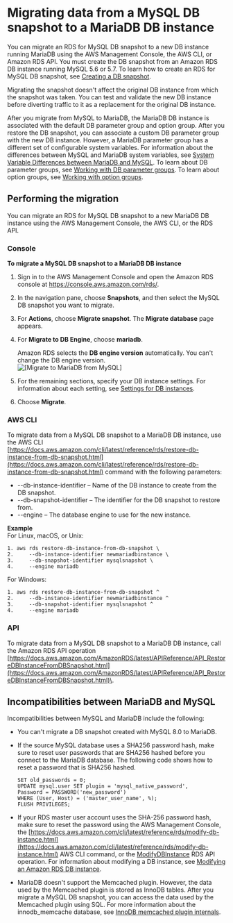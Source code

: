 # Migrating data from a MySQL DB snapshot to a MariaDB DB instance<a name="USER_Migrate_MariaDB"></a>

You can migrate an RDS for MySQL DB snapshot to a new DB instance running MariaDB using the AWS Management Console, the AWS CLI, or Amazon RDS API\. You must create the DB snapshot from an Amazon RDS DB instance running MySQL 5\.6 or 5\.7\. To learn how to create an RDS for MySQL DB snapshot, see [Creating a DB snapshot](USER_CreateSnapshot.md)\.

Migrating the snapshot doesn't affect the original DB instance from which the snapshot was taken\. You can test and validate the new DB instance before diverting traffic to it as a replacement for the original DB instance\.

After you migrate from MySQL to MariaDB, the MariaDB DB instance is associated with the default DB parameter group and option group\. After you restore the DB snapshot, you can associate a custom DB parameter group with the new DB instance\. However, a MariaDB parameter group has a different set of configurable system variables\. For information about the differences between MySQL and MariaDB system variables, see [ System Variable Differences between MariaDB and MySQL](https://mariadb.com/kb/en/system-variable-differences-between-mariadb-and-mysql/)\. To learn about DB parameter groups, see [Working with DB parameter groups](USER_WorkingWithParamGroups.md)\. To learn about option groups, see [Working with option groups](USER_WorkingWithOptionGroups.md)\. 

## Performing the migration<a name="USER_Migrate_MariaDB.Migrating"></a>

You can migrate an RDS for MySQL DB snapshot to a new MariaDB DB instance using the AWS Management Console, the AWS CLI, or the RDS API\.

### Console<a name="USER_Migrate_MariaDB.CON"></a>

**To migrate a MySQL DB snapshot to a MariaDB DB instance**

1. Sign in to the AWS Management Console and open the Amazon RDS console at [https://console\.aws\.amazon\.com/rds/](https://console.aws.amazon.com/rds/)\.

1. In the navigation pane, choose **Snapshots**, and then select the MySQL DB snapshot you want to migrate\. 

1. For **Actions**, choose **Migrate snapshot**\. The **Migrate database** page appears\.

1. For **Migrate to DB Engine**, choose **mariadb**\.

   Amazon RDS selects the **DB engine version** automatically\. You can't change the DB engine version\.  
![\[Migrate to MariaDB from MySQL\]](http://docs.aws.amazon.com/AmazonRDS/latest/UserGuide/images/MigrateMariaDB.png)

1. For the remaining sections, specify your DB instance settings\. For information about each setting, see [Settings for DB instances](USER_CreateDBInstance.md#USER_CreateDBInstance.Settings)\. 

1. Choose **Migrate**\.

### AWS CLI<a name="USER_Migrate_MariaDB.CLI"></a>

To migrate data from a MySQL DB snapshot to a MariaDB DB instance, use the AWS CLI [https://docs.aws.amazon.com/cli/latest/reference/rds/restore-db-instance-from-db-snapshot.html](https://docs.aws.amazon.com/cli/latest/reference/rds/restore-db-instance-from-db-snapshot.html) command with the following parameters:
+ \-\-db\-instance\-identifier – Name of the DB instance to create from the DB snapshot\.
+ \-\-db\-snapshot\-identifier – The identifier for the DB snapshot to restore from\.
+ \-\-engine – The database engine to use for the new instance\.

**Example**  
For Linux, macOS, or Unix:  

```
1. aws rds restore-db-instance-from-db-snapshot \
2.     --db-instance-identifier newmariadbinstance \
3.     --db-snapshot-identifier mysqlsnapshot \
4.     --engine mariadb
```
For Windows:  

```
1. aws rds restore-db-instance-from-db-snapshot ^
2.     --db-instance-identifier newmariadbinstance ^
3.     --db-snapshot-identifier mysqlsnapshot ^
4.     --engine mariadb
```

### API<a name="USER_Migrate_MariaDB.API"></a>

To migrate data from a MySQL DB snapshot to a MariaDB DB instance, call the Amazon RDS API operation [https://docs.aws.amazon.com/AmazonRDS/latest/APIReference/API_RestoreDBInstanceFromDBSnapshot.html](https://docs.aws.amazon.com/AmazonRDS/latest/APIReference/API_RestoreDBInstanceFromDBSnapshot.html)\.

## Incompatibilities between MariaDB and MySQL<a name="USER_Migrate_MariaDB.Incompatibilities"></a>

Incompatibilities between MySQL and MariaDB include the following:
+ You can't migrate a DB snapshot created with MySQL 8\.0 to MariaDB\.
+ If the source MySQL database uses a SHA256 password hash, make sure to reset user passwords that are SHA256 hashed before you connect to the MariaDB database\. The following code shows how to reset a password that is SHA256 hashed\.

  ```
  SET old_passwords = 0;
  UPDATE mysql.user SET plugin = 'mysql_native_password',
  Password = PASSWORD('new_password')
  WHERE (User, Host) = ('master_user_name', %);
  FLUSH PRIVILEGES;
  ```
+ If your RDS master user account uses the SHA\-256 password hash, make sure to reset the password using the AWS Management Console, the [https://docs.aws.amazon.com/cli/latest/reference/rds/modify-db-instance.html](https://docs.aws.amazon.com/cli/latest/reference/rds/modify-db-instance.html) AWS CLI command, or the [ModifyDBInstance](https://docs.aws.amazon.com/AmazonRDS/latest/APIReference/API_ModifyDBInstance.html) RDS API operation\. For information about modifying a DB instance, see [Modifying an Amazon RDS DB instance](Overview.DBInstance.Modifying.md)\. 
+ MariaDB doesn't support the Memcached plugin\. However, the data used by the Memcached plugin is stored as InnoDB tables\. After you migrate a MySQL DB snapshot, you can access the data used by the Memcached plugin using SQL\. For more information about the innodb\_memcache database, see [InnoDB memcached plugin internals](https://dev.mysql.com/doc/refman/5.6/en/innodb-memcached-internals.html)\.